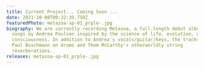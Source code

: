 ```yaml
---
title: Current Project... Coming Soon ...
date: 2021-10-08T00:32:39.758Z
featuredPhoto: metazoa-sp-01_prple-.jpg
biography: We are currently recording Metazoa, a full-length debut album of
  songs by Andrea Poulsen inspired by the science of life, evolution, and animal
  consciousness. In addition to Andrea's vocals/guitar/keys, the tracks feature
  Paul Buschmann on drums and Thom McCarthy's otherworldly string
  reverberations.
releases: metazoa-sp-01_prple-.jpg
---
```

